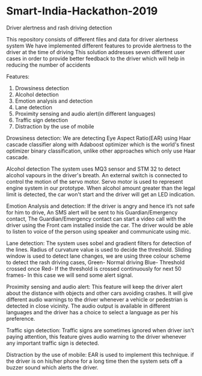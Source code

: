 # Smart-India-Hackathon-2019
Driver alertness and rash driving detection

This repository consists of different files and data for driver alertness system
We have implemented different features to provide alertness to the driver at the time of driving
This solution addresses seven different user cases in order to provide better feedback to the driver which will help in reducing the number of accidents

Features:
1) Drowsiness detection
2) Alcohol detection
3) Emotion analysis and detection
4) Lane detection
5) Proximity sensing and audio alert(in different languages)
6) Traffic sign detection 
7) Distraction by the use of mobile

Drowsiness detection:
We are detecting Eye Aspect Ratio(EAR) using Haar cascade classifier along with Adaboost optimizer which is the world's finest optimizer binary classification, unlike other approaches which only use Haar cascade.

Alcohol detection
The system uses MQ3 sensor and STM 32 to detect alcohol vapours in the driver's breath. An external switch is connected to control the motion of the servo motor. Servo motor is used to represent engine system in our prototype. When alcohol amount greater than the legal limit is detected, the car won't start and the driver will get an LED indication.
 
Emotion Analysis and detection:
If the driver is angry and hence it’s not safe for him to drive, An SMS alert will be sent to his Guardian/Emergency contact, The Guardian/Emergency contact can start a video call with the driver using the Front cam installed inside the car. The driver would be able to listen to voice of the person using speaker and communicate using mic.

Lane detection:
The system uses sobel and gradient filters for detection of the lines. Radius of curvature value is used to decide the threshold. Sliding window is used to detect lane changes, we are using three colour scheme to detect the rash driving cases,
Green- Normal driving
Blue- Threshold crossed once
Red- If the threshold is crossed continuously for next 50 frames- In this case we will send some alert signal.

Proximity sensing and audio alert:
This feature will keep the driver alert about the distance with objects and other cars avoiding crashes. It will give different audio warnings to the driver whenever a vehicle or pedestrian is detected in close vicinity. The audio output is available in different languages and the driver has a choice to select a language as per his preference.

Traffic sign detection:
Traffic signs are sometimes ignored when driver isn't paying attention, this feature gives audio warning to the driver whenever any important traffic sign is detected.

Distraction by the use of mobile:
EAR is used to implement this technique. if the driver is on his/her phone for a long time then the system sets off a buzzer sound which alerts the driver.




